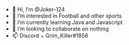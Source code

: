 - 👋 Hi, I’m @Joker-124
- 👀 I’m interested in Football and other sports
- 🌱 I’m currently learning Java and Javascript
- 💞️ I’m looking to collaborate on nothing
- 📫 Discord ~ Grim_Killer#1858

<!---
Joker-124/Joker-124 is a ✨ special ✨ repository because its `README.md` (this file) appears on your GitHub profile.
You can click the Preview link to take a look at your changes.
--->
